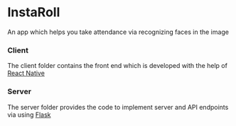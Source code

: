 # InstaRoll
An app which helps you take attendance via recognizing faces in the image


### Client
The client folder contains the front end which is developed with the help of [React Native](https://facebook.github.io/react-native/)

### Server
The server folder provides the code to implement server and API endpoints via using [Flask](http://flask.pocoo.org/) 
